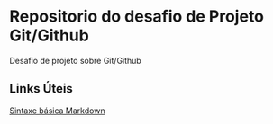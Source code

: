 # Repositorio do desafio de Projeto Git/Github
Desafio de projeto sobre Git/Github

## Links Úteis
[Sintaxe básica Markdown](htps://www.markdownguide.org/basic-syntax/)
